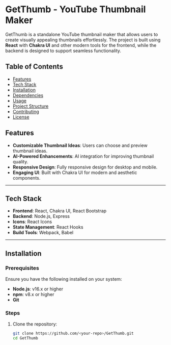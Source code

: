 # GetThumb - YouTube Thumbnail Maker

GetThumb is a standalone YouTube thumbnail maker that allows users to create visually appealing thumbnails effortlessly. The project is built using **React** with **Chakra UI** and other modern tools for the frontend, while the backend is designed to support seamless functionality.

## Table of Contents

- [Features](#features)
- [Tech Stack](#tech-stack)
- [Installation](#installation)
- [Dependencies](#dependencies)
- [Usage](#usage)
- [Project Structure](#project-structure)
- [Contributing](#contributing)
- [License](#license)

## Features

- **Customizable Thumbnail Ideas**: Users can choose and preview thumbnail ideas.
- **AI-Powered Enhancements**: AI integration for improving thumbnail quality.
- **Responsive Design**: Fully responsive design for desktop and mobile.
- **Engaging UI**: Built with Chakra UI for modern and aesthetic components.

---

## Tech Stack

- **Frontend**: React, Chakra UI, React Bootstrap
- **Backend**: Node.js, Express
- **Icons**: React Icons
- **State Management**: React Hooks
- **Build Tools**: Webpack, Babel

---

## Installation

### Prerequisites
Ensure you have the following installed on your system:
- **Node.js**: v16.x or higher
- **npm**: v8.x or higher
- **Git**

### Steps

1. Clone the repository:
   ```bash
   git clone https://github.com/<your-repo>/GetThumb.git
   cd GetThumb
